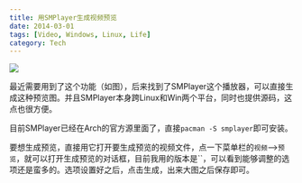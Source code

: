 ```yaml
---
title: 用SMPlayer生成视频预览
date: 2014-03-01
tags: [Video, Windows, Linux, Life]
category: Tech
---
```


![][video_preview_demo]

最近需要用到了这个功能（如图），后来找到了SMPlayer这个播放器，可以直接生成这种预览图。并且SMPlayer本身跨Linux和Win两个平台，同时也提供源码，这点也很方便。

目前SMPlayer已经在Arch的官方源里面了，直接`pacman -S smplayer`即可安装。

要想生成预览，直接用它打开要生成预览的视频文件，点一下菜单栏的`视频`-->`预览`，就可以打开生成预览的对话框，目前我用的版本是``，可以看到能够调整的选项还是蛮多的。选项设置好之后，点击生成，出来大图之后保存即可。

[video_preview_demo]: ../../static/image/Last-Smile-preview.jpg